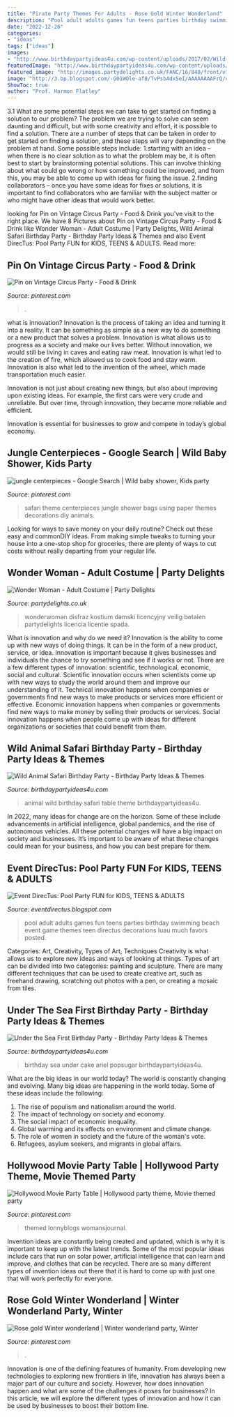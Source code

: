 ```yaml
---
title: "Pirate Party Themes For Adults - Rose Gold Winter Wonderland"
description: "Pool adult adults games fun teens parties birthday swimming beach event game themes teen directus decorations luau much favors posted"
date: "2022-12-26"
categories:
- "ideas"
tags: ["ideas"]
images:
- "http://www.birthdaypartyideas4u.com/wp-content/uploads/2017/02/Wild-Animal-Safari-Birthday-Party-600x900.jpg"
featuredImage: "http://www.birthdaypartyideas4u.com/wp-content/uploads/2017/02/Wild-Animal-Safari-Birthday-Party-600x900.jpg"
featured_image: "http://images.partydelights.co.uk/FANC/16/840/front/v1/flxm/3.jpg"
image: "http://3.bp.blogspot.com/-G01WOle-af8/TvPsbAdx5eI/AAAAAAAAFrQ/cj0Mm6Cv2Gk/s1600/Pool%2BParty%2BFun%2B10.JPG"
ShowToc: true
author: "Prof. Harmon Flatley"
---
```



3.1 What are some potential steps we can take to get started on finding a solution to our problem?
The problem we are trying to solve can seem daunting and difficult, but with some creativity and effort, it is possible to find a solution. There are a number of steps that can be taken in order to get started on finding a solution, and these steps will vary depending on the problem at hand. Some possible steps include: 
1.starting with an idea – when there is no clear solution as to what the problem may be, it is often best to start by brainstorming potential solutions. This can involve thinking about what could go wrong or how something could be improved, and from this, you may be able to come up with ideas for fixing the issue. 
2.finding collaborators – once you have some ideas for fixes or solutions, it is important to find collaborators who are familiar with the subject matter or who might have other ideas that would work better.

	

		
looking for Pin on Vintage Circus Party - Food &amp; Drink you've visit to the right place. We have 8 Pictures about Pin on Vintage Circus Party - Food &amp; Drink like Wonder Woman - Adult Costume | Party Delights, Wild Animal Safari Birthday Party - Birthday Party Ideas &amp; Themes and also Event DirecTus: Pool Party FUN for KIDS, TEENS &amp; ADULTS. Read more:
		
    
## Pin On Vintage Circus Party - Food &amp; Drink

<img loading=lazy src="https://i.pinimg.com/736x/d1/71/e1/d171e1bd7d606024c8cf7cc09539d465--vintage-circus-party-doughnuts.jpg" onerror="this.onerror=null;this.src='https://tse2.mm.bing.net/th?id=OIP.3s0L19esrCmWwccnUiU7EAAAAA&amp;pid=15.1';" alt="Pin on Vintage Circus Party - Food &amp; Drink">

_Source: pinterest.com_

>. 

	

what is innovation?
Innovation is the process of taking an idea and turning it into a reality. It can be something as simple as a new way to do something or a new product that solves a problem. Innovation is what allows us to progress as a society and make our lives better.
Without innovation, we would still be living in caves and eating raw meat. Innovation is what led to the creation of fire, which allowed us to cook food and stay warm. Innovation is also what led to the invention of the wheel, which made transportation much easier.

Innovation is not just about creating new things, but also about improving upon existing ideas. For example, the first cars were very crude and unreliable. But over time, through innovation, they became more reliable and efficient.

Innovation is essential for businesses to grow and compete in today’s global economy.

    
## Jungle Centerpieces - Google Search | Wild Baby Shower, Kids Party

<img loading=lazy src="https://i.pinimg.com/736x/8a/cb/35/8acb35898af5f6c1751b8dacce02b083--safari-theme-safari-party.jpg" onerror="this.onerror=null;this.src='https://tse2.mm.bing.net/th?id=OIP.iisTxr4Qq-AJNvPhAIhm4gHaJ3&amp;pid=15.1';" alt="jungle centerpieces - Google Search | Wild baby shower, Kids party">

_Source: pinterest.com_

>safari theme centerpieces jungle shower bags using paper themes decorations diy animals. 

	

Looking for ways to save money on your daily routine? Check out these easy and commonDIY ideas. From making simple tweaks to turning your house into a one-stop shop for groceries, there are plenty of ways to cut costs without really departing from your regular life.

    
## Wonder Woman - Adult Costume | Party Delights

<img loading=lazy src="http://images.partydelights.co.uk/FANC/16/840/front/v1/flxm/3.jpg" onerror="this.onerror=null;this.src='https://tse2.mm.bing.net/th?id=OIP.PRu2A8BkCNhrnsYQ5FHPnwHaJ3&amp;pid=15.1';" alt="Wonder Woman - Adult Costume | Party Delights">

_Source: partydelights.co.uk_

>wonderwoman disfraz kostium damski licencyjny veilig betalen partydelights licencia licentie spada. 

	

What is innovation and why do we need it?
Innovation is the ability to come up with new ways of doing things. It can be in the form of a new product, service, or idea. Innovation is important because it gives businesses and individuals the chance to try something and see if it works or not.
There are a few different types of innovation: scientific, technological, economic, social and cultural. Scientific innovation occurs when scientists come up with new ways to study the world around them and improve our understanding of it. Technical innovation happens when companies or governments find new ways to make products or services more efficient or effective. Economic innovation happens when companies or governments find new ways to make money by selling their products or services. Social innovation happens when people come up with ideas for different organizations or societies that could benefit from them.

    
## Wild Animal Safari Birthday Party - Birthday Party Ideas &amp; Themes

<img loading=lazy src="http://www.birthdaypartyideas4u.com/wp-content/uploads/2017/02/Wild-Animal-Safari-Birthday-Party-600x900.jpg" onerror="this.onerror=null;this.src='https://tse2.mm.bing.net/th?id=OIP.5XaQrGujEJaSiuhd93q75wHaLH&amp;pid=15.1';" alt="Wild Animal Safari Birthday Party - Birthday Party Ideas &amp; Themes">

_Source: birthdaypartyideas4u.com_

>animal wild birthday safari table theme birthdaypartyideas4u. 

	

In 2022, many ideas for change are on the horizon. Some of these include advancements in artificial intelligence, global pandemics, and the rise of autonomous vehicles. All these potential changes will have a big impact on society and businesses. It’s important to be aware of what these changes could mean for your business, and how you can best prepare for them.

    
## Event DirecTus: Pool Party FUN For KIDS, TEENS &amp; ADULTS

<img loading=lazy src="http://3.bp.blogspot.com/-G01WOle-af8/TvPsbAdx5eI/AAAAAAAAFrQ/cj0Mm6Cv2Gk/s1600/Pool%2BParty%2BFun%2B10.JPG" onerror="this.onerror=null;this.src='https://tse2.mm.bing.net/th?id=OIP.Sz1T0llzEctdwHEDJEDigQHaE7&amp;pid=15.1';" alt="Event DirecTus: Pool Party FUN for KIDS, TEENS &amp; ADULTS">

_Source: eventdirectus.blogspot.com_

>pool adult adults games fun teens parties birthday swimming beach event game themes teen directus decorations luau much favors posted. 

	

Categories: Art, Creativity, Types of Art, Techniques
Creativity is what allows us to explore new ideas and ways of looking at things. Types of art can be divided into two categories: painting and sculpture. There are many different techniques that can be used to create creative art, such as freehand drawing, scratching out photos with a pen, or creating a mosaic from tiles.

    
## Under The Sea First Birthday Party - Birthday Party Ideas &amp; Themes

<img loading=lazy src="http://www.birthdaypartyideas4u.com/wp-content/uploads/2015/09/Under-the-Sea-First-Birthday-Party-cake-ariel-topers-550x825.jpg" onerror="this.onerror=null;this.src='https://tse4.mm.bing.net/th?id=OIP.Lvwe7D1-d7XROIucw0y8WQHaLH&amp;pid=15.1';" alt="Under the Sea First Birthday Party - Birthday Party Ideas &amp; Themes">

_Source: birthdaypartyideas4u.com_

>birthday sea under cake ariel popsugar birthdaypartyideas4u. 

	

What are the big ideas in our world today?
The world is constantly changing and evolving. Many big ideas are happening in the world today. Some of these ideas include the following:
1. The rise of populism and nationalism around the world.
2. The impact of technology on society and economy.
3. The social impact of economic inequality. 
4. Global warming and its effects on environment and climate change. 
5. The role of women in society and the future of the woman's vote. 
6. Refugees, asylum seekers, and migrants in global affairs. 

    
## Hollywood Movie Party Table | Hollywood Party Theme, Movie Themed Party

<img loading=lazy src="https://i.pinimg.com/736x/ba/e1/15/bae115bfa8fd36c49127f100fe8a9d40.jpg" onerror="this.onerror=null;this.src='https://tse4.mm.bing.net/th?id=OIP.pGEsM8Vv11PuDTRkZB6L5QHaHc&amp;pid=15.1';" alt="Hollywood Movie Party Table | Hollywood party theme, Movie themed party">

_Source: pinterest.com_

>themed lonnyblogs womansjournal. 

	

Invention ideas are constantly being created and updated, which is why it is important to keep up with the latest trends. Some of the most popular ideas include cars that run on solar power, artificial intelligence that can learn and improve, and clothes that can be recycled. There are so many different types of invention ideas out there that it is hard to come up with just one that will work perfectly for everyone.

    
## Rose Gold Winter Wonderland | Winter Wonderland Party, Winter

<img loading=lazy src="https://i.pinimg.com/736x/1b/41/d7/1b41d7795cafbb531a50e74d58604d08.jpg" onerror="this.onerror=null;this.src='https://tse1.mm.bing.net/th?id=OIP.Fzuh1Wpt4KQgdWAWd0UovAHaJ3&amp;pid=15.1';" alt="Rose gold Winter wonderland | Winter wonderland party, Winter">

_Source: pinterest.com_

>. 

	

Innovation is one of the defining features of humanity. From developing new technologies to exploring new frontiers in life, innovation has always been a major part of our culture and society. However, how does innovation happen and what are some of the challenges it poses for businesses? In this article, we will explore the different types of innovation and how it can be used by businesses to boost their bottom line.

